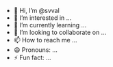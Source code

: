 - 👋 Hi, I’m @svval
- 👀 I’m interested in ...
- 🌱 I’m currently learning ...
- 💞️ I’m looking to collaborate on ...
- 📫 How to reach me ...
- 😄 Pronouns: ...
- ⚡ Fun fact: ...

<!---
svval/svval is a ✨ special ✨ repository because its `README.md` (this file) appears on your GitHub profile.
You can click the Preview link to take a look at your changes.
--->
